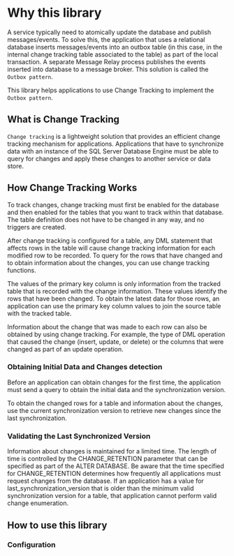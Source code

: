 # Why this library

A service typically need to atomically update the database and publish messages/events. To solve this, the application that uses a relational database inserts messages/events into an outbox table (in this case, in the internal change tracking table associated to the table) as part of the local transaction.  A separate Message Relay process publishes the events inserted into database to a message broker. This solution is called the `Outbox pattern`.

This library helps applications to use Change Tracking to implement the `Outbox pattern`.

## What is Change Tracking

`Change tracking` is a lightweight solution that provides an efficient change tracking mechanism for applications.
Applications that have to synchronize data with an instance of the SQL Server Database Engine must be able to query for changes
and apply these changes to another service or data store.

## How Change Tracking Works

To track changes, change tracking must first be enabled for the database and then enabled for the tables that you want to track within that database. The table definition does not have to be changed in any way, and no triggers are created.

After change tracking is configured for a table, any DML statement that affects rows in the table will cause change tracking information for each modified row to be recorded. To query for the rows that have changed and to obtain information about the changes, you can use change tracking functions.

The values of the primary key column is only information from the tracked table that is recorded with the change information. These values identify the rows that have been changed. To obtain the latest data for those rows, an application can use the primary key column values to join the source table with the tracked table.

Information about the change that was made to each row can also be obtained by using change tracking. For example, the type of DML operation that caused the change (insert, update, or delete) or the columns that were changed as part of an update operation.

### Obtaining Initial Data and Changes detection

Before an application can obtain changes for the first time, the application must send a query to obtain the initial data and the synchronization version.

To obtain the changed rows for a table and information about the changes, use the current synchronization version to retrieve new changes since the last synchronization.

### Validating the Last Synchronized Version

Information about changes is maintained for a limited time. The length of time is controlled by the CHANGE_RETENTION parameter that can be specified as part of the ALTER DATABASE.
Be aware that the time specified for CHANGE_RETENTION determines how frequently all applications must request changes from the database. If an application has a value for last_synchronization_version that is older than the minimum valid synchronization version for a table, that application cannot perform valid change enumeration.

## How to use this library

### Configuration

